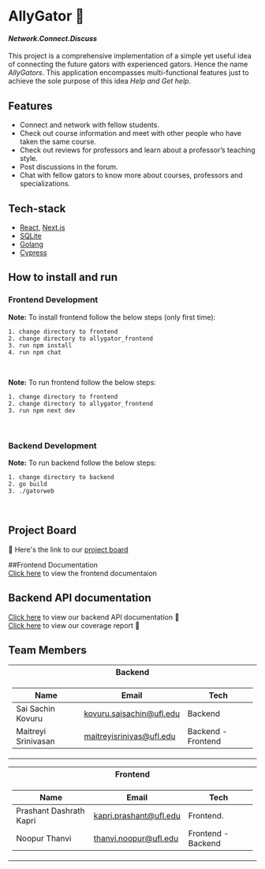 # AllyGator :crocodile:
#### _Network.Connect.Discuss_ </br>
This project is a comprehensive implementation of a simple yet useful idea of connecting the future gators with experienced gators. Hence the name _AllyGators_. This application encompasses multi-functional features just to achieve the sole purpose of this idea _Help and Get help_. </br>

## Features </br>
- Connect and network with fellow students.</br>
- Check out course information and meet with other people who have taken the same course.</br>
- Check out reviews for professors and learn about a professor’s teaching style.</br>
- Post discussions in the forum.</br>
- Chat with fellow gators to know more about courses, professors and specializations. </br>

## Tech-stack </br>
- [React,](https://reactjs.org/) [Next.js](https://nextjs.org/) </br>
- [SQLite](https://www.sqlite.org/index.html) </br>
- [Golang](https://go.dev/) </br>
- [Cypress](https://go.cypress.io/get-started?utm_adgroup=132501525000&utm_keyword=cypress&utm_source=google&utm_medium=cpc&utm_campaign=15312994475&utm_term=cypress&hsa_acc=8898574980&hsa_cam=15312994475&hsa_grp=132501525000&hsa_ad=562694869893&hsa_src=g&hsa_tgt=kwd-40454352&hsa_kw=cypress&hsa_mt=e&hsa_net=adwords&hsa_ver=3&gclid=Cj0KCQjwr-SSBhC9ARIsANhzu154_iLpxg-WCWfsiJrgZ8kcFSm7w15DNezMTSXs1pCMlei4zkWQFlYaArZ6EALw_wcB) </br>

## How to install and run </br>
### Frontend Development <br />

<b>Note:</b> To install frontend follow the below steps (only first time):<br/> 
```
1. change directory to frontend
2. change directory to allygator_frontend
3. run npm install
4. run npm chat
```
<br />

<b>Note:</b> To run frontend follow the below steps:<br/>
```
1. change directory to frontend
2. change directory to allygator_frontend
3. run npm next dev
```
<br />

### Backend Development <br />
<b>Note:</b> To run backend follow the below steps:<br/>
```
1. change directory to backend 
2. go build 
3. ./gatorweb 
```
<br />

## Project Board </br>
:memo: Here's the link to our [project board](https://github.com/kovurusaisachin/AllyGator/projects/1)</br>

##Frontend Documentation </br>
[Click here](https://github.com/kovurusaisachin/AllyGator/wiki/Frontend-documentation) to view the frontend documentaion </br>

## Backend API documentation </br>
[Click here](https://github.com/kovurusaisachin/AllyGator/wiki/API-documentation) to view our backend API documentation 📓 </br>
[Click here](https://github.com/kovurusaisachin/AllyGator/wiki/Code-coverage) to view our coverage report 📓

## Team Members </br>

<table>
<tr><th>Backend </th></tr>
<tr><td>

|Name| Email | Tech|
|--|--|--|
|Sai Sachin Kovuru|kovuru.saisachin@ufl.edu|Backend|
|Maitreyi Srinivasan|maitreyisrinivas@ufl.edu|Backend - Frontend|
  
</td></tr>
</table>


<table>
<tr><th>Frontend </th></tr>
<tr><td>

|Name| Email | Tech|
|--|--|--|
|Prashant Dashrath Kapri|kapri.prashant@ufl.edu|   Frontend.    |
|Noopur Thanvi|thanvi.noopur@ufl.edu|Frontend - Backend|
  
</td></tr>
</table>








